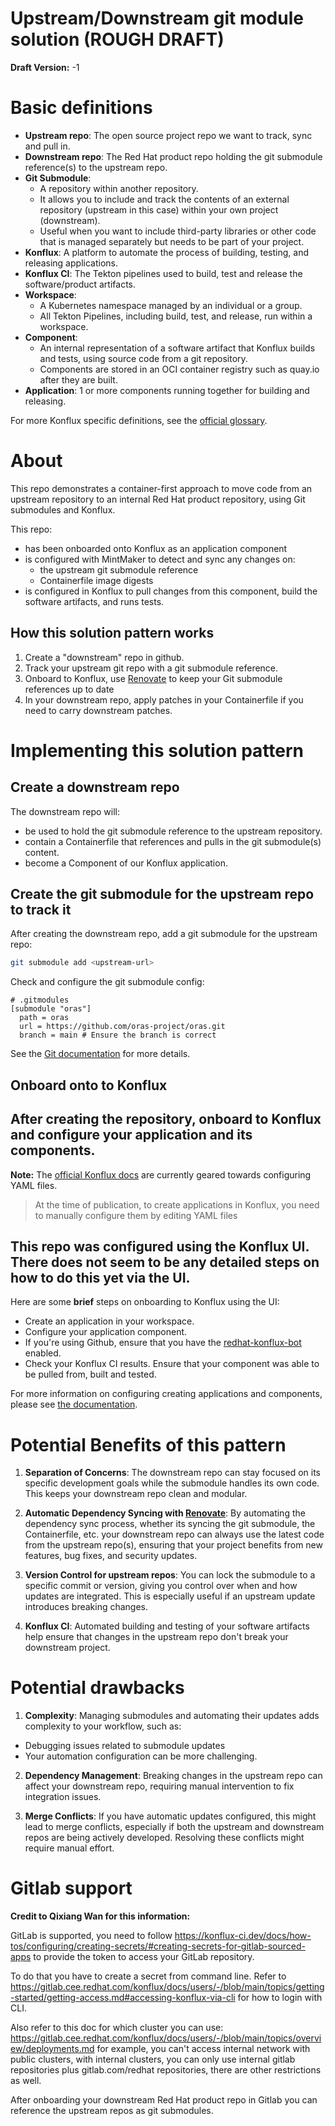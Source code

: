 # Upstream/Downstream git module solution (ROUGH DRAFT)
**Draft Version:** -1

# Basic definitions
- **Upstream repo**: The open source project repo we want to track, sync and pull in.
- **Downstream repo**: The Red Hat product repo holding the git submodule reference(s) to the upstream repo.
- **Git Submodule**:
  - A repository within another repository.
  - It allows you to include and track the contents of an external repository (upstream in this case) within your own project (downstream).
  - Useful when you want to include third-party libraries or other code that is managed separately but needs to be part of your project.
- **Konflux**: A platform to automate the process of building, testing, and releasing applications.
- **Konflux CI**: The Tekton pipelines used to build, test and release the software/product artifacts.
- **Workspace**:
  - A Kubernetes namespace managed by an individual or a group.
  - All Tekton Pipelines, including build, test, and release, run within a workspace.
- **Component**:
  - An internal representation of a software artifact that Konflux builds and tests, using source code from a git repository.
  - Components are stored in an OCI container registry such as quay.io after they are built.
- **Application**: 1 or more components running together for building and releasing.

For more Konflux specific definitions, see the [official glossary](https://konflux-ci.dev/docs/glossary/).

# About
This repo demonstrates a container-first approach to move code from an upstream repository to an internal Red Hat product repository, using Git submodules and Konflux.

This repo:
- has been onboarded onto Konflux as an application component
- is configured with MintMaker to detect and sync any changes on:
  - the upstream git submodule reference
  - Containerfile image digests
- is configured in Konflux to pull changes from this component, build the software artifacts, and runs tests.

## How this solution pattern works
1. Create a "downstream" repo in github.
2. Track your upstream git repo with a git submodule reference.
3. Onboard to Konflux, use [Renovate](https://github.com/renovatebot/renovate) to keep your Git submodule references up to date
4. In your downstream repo, apply patches in your Containerfile if you need to carry downstream patches.

# Implementing this solution pattern
## Create a downstream repo
The downstream repo will:
- be used to hold the git submodule reference to the upstream repository.
- contain a Containerfile that references and pulls in the git submodule(s) content.
- become a Component of our Konflux application.

## Create the git submodule for the upstream repo to track it
After creating the downstream repo, add a git submodule for the upstream repo:
```bash
git submodule add <upstream-url>
```

Check and configure the git submodule config:
```
# .gitmodules
[submodule "oras"]
  path = oras
  url = https://github.com/oras-project/oras.git
  branch = main # Ensure the branch is correct
```

See the [Git documentation](https://git-scm.com/docs/gitsubmodules) for more details.

## Onboard onto to Konflux
After creating the repository, onboard to Konflux and configure your application and its components.
---
**Note:**
The [official Konflux docs](https://konflux-ci.dev/docs/getting-started/) are currently geared towards configuring YAML files.
> At the time of publication, to create applications in Konflux, you need to manually configure them by editing YAML files

This repo was configured using the Konflux UI.
There does not seem to be any detailed steps on how to do this yet via the UI.
---

Here are some **brief** steps on onboarding to Konflux using the UI:
- Create an application in your workspace.
- Configure your application component.
- If you're using Github, ensure that you have the [redhat-konflux-bot](https://github.com/apps/red-hat-konflux) enabled.
- Check your Konflux CI results. Ensure that your component was able to be pulled from, built and tested.

For more information on configuring creating applications and components, please see [the documentation](https://konflux-ci.dev/docs/how-tos/creating/).

# Potential Benefits of this pattern
1. **Separation of Concerns**: The downstream repo can stay focused on its specific development goals while the submodule handles its own code. This keeps your downstream repo clean and modular.

2. **Automatic Dependency Syncing with [Renovate](https://github.com/renovatebot/renovate)**: By automating the dependency sync process, whether its syncing the git submodule, the Containerfile, etc. your downstream repo can always use the latest code from the upstream repo(s), ensuring that your project benefits from new features, bug fixes, and security updates.

3. **Version Control for upstream repos**: You can lock the submodule to a specific commit or version, giving you control over when and how updates are integrated. This is especially useful if an upstream update introduces breaking changes.

4. **Konflux CI**: Automated building and testing of your software artifacts help ensure that changes in the upstream repo don't break your downstream project.

# Potential drawbacks
1. **Complexity**: Managing submodules and automating their updates adds complexity to your workflow, such as:
  - Debugging issues related to submodule updates
  - Your automation configuration can be more challenging.

2. **Dependency Management**: Breaking changes in the upstream repo can affect your downstream repo, requiring manual intervention to fix integration issues.

3. **Merge Conflicts**: If you have automatic updates configured, this might lead to merge conflicts, especially if both the upstream and downstream repos are being actively developed. Resolving these conflicts might require manual effort.


# Gitlab support

**Credit to Qixiang Wan for this information:**

GitLab is supported, you need to follow https://konflux-ci.dev/docs/how-tos/configuring/creating-secrets/#creating-secrets-for-gitlab-sourced-apps to provide the token to access your GitLab repository.

To do that you have to create a secret from command line. Refer to https://gitlab.cee.redhat.com/konflux/docs/users/-/blob/main/topics/getting-started/getting-access.md#accessing-konflux-via-cli for how to login with CLI.

Also refer to this doc for which cluster you can use: https://gitlab.cee.redhat.com/konflux/docs/users/-/blob/main/topics/overview/deployments.md for example, you can't access internal network with public clusters, with internal clusters, you can only use internal gitlab repositories plus gitlab.com/redhat repositories, there are other restrictions as well.

After onboarding your downstream Red Hat product repo in Gitlab you can reference the upstream repos as git submodules.